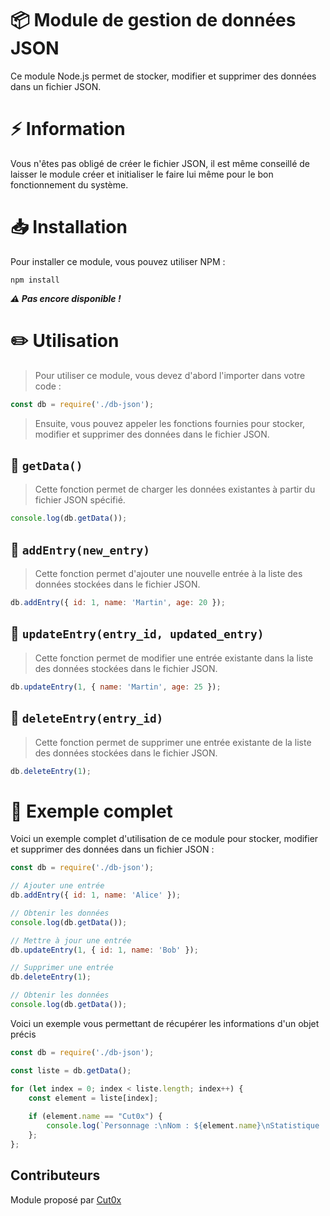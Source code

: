 # 📦 Module de gestion de données JSON
Ce module Node.js permet de stocker, modifier et supprimer des données dans un fichier JSON.

# ⚡ Information
Vous n'êtes pas obligé de créer le fichier JSON, il est même conseillé de laisser le module créer et initialiser le faire lui même pour le bon fonctionnement du système.

# 📥 Installation
Pour installer ce module, vous pouvez utiliser NPM :

```
npm install
```
***⚠️ Pas encore disponible !***
  
# ✏️ Utilisation
> Pour utiliser ce module, vous devez d'abord l'importer dans votre code :

```js
const db = require('./db-json');
```
> Ensuite, vous pouvez appeler les fonctions fournies pour stocker, modifier et supprimer des données dans le fichier JSON.
  
  
## 📜 `getData()`
> Cette fonction permet de charger les données existantes à partir du fichier JSON spécifié.
  
```js
console.log(db.getData());
```
  
  
## 📜 `addEntry(new_entry)`
> Cette fonction permet d'ajouter une nouvelle entrée à la liste des données stockées dans le fichier JSON.
  
```js
db.addEntry({ id: 1, name: 'Martin', age: 20 });
```
  
  
## 📜 `updateEntry(entry_id, updated_entry)`
> Cette fonction permet de modifier une entrée existante dans la liste des données stockées dans le fichier JSON.
  
```js
db.updateEntry(1, { name: 'Martin', age: 25 });
```
  
  
## 📜 `deleteEntry(entry_id)`
> Cette fonction permet de supprimer une entrée existante de la liste des données stockées dans le fichier JSON.
  
```js
db.deleteEntry(1);
```
  
  
# 🧪 Exemple complet
Voici un exemple complet d'utilisation de ce module pour stocker, modifier et supprimer des données dans un fichier JSON :
  
```js
const db = require('./db-json');

// Ajouter une entrée
db.addEntry({ id: 1, name: 'Alice' });

// Obtenir les données
console.log(db.getData());

// Mettre à jour une entrée
db.updateEntry(1, { id: 1, name: 'Bob' });

// Supprimer une entrée
db.deleteEntry(1);

// Obtenir les données
console.log(db.getData());
```

Voici un exemple vous permettant de récupérer les informations d'un objet précis
```js
const db = require('./db-json');

const liste = db.getData();

for (let index = 0; index < liste.length; index++) {
    const element = liste[index];
    
    if (element.name == "Cut0x") {
        console.log(`Personnage :\nNom : ${element.name}\nStatistique :\nForce : ${element.stats.power}\nProtection : ${element.stats.shield}\n`);
    };
};
```
  
## Contributeurs
Module proposé par <a href="https://twitter.com/Cut0x">Cut0x</a>
